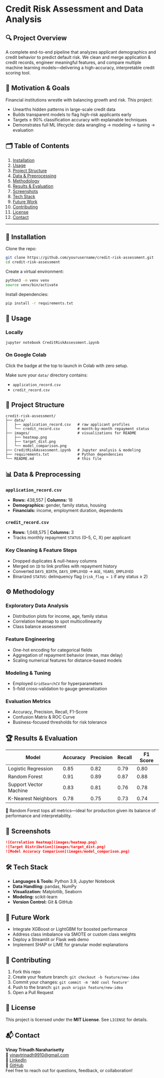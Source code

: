 # Credit Risk Assessment and Data Analysis

## 🔍 Project Overview
A complete end-to-end pipeline that analyzes applicant demographics and credit behavior to predict default risk. We clean and merge application & credit records, engineer meaningful features, and compare multiple machine learning models—delivering a high-accuracy, interpretable credit scoring tool.

## 🎯 Motivation & Goals
Financial institutions wrestle with balancing growth and risk. This project:

- Unearths hidden patterns in large-scale credit data  
- Builds transparent models to flag high-risk applicants early  
- Targets ≥ 90% classification accuracy with explainable techniques  
- Demonstrates full ML lifecycle: data wrangling → modeling → tuning → evaluation

## 🗂 Table of Contents
1. [Installation](#-installation)  
2. [Usage](#-usage)  
3. [Project Structure](#-project-structure)  
4. [Data & Preprocessing](#-data--preprocessing)  
5. [Methodology](#-methodology)  
6. [Results & Evaluation](#-results--evaluation)  
7. [Screenshots](#-screenshots)  
8. [Tech Stack](#-tech-stack)  
9. [Future Work](#-future-work)  
10. [Contributing](#-contributing)  
11. [License](#-license)  
12. [Contact](#-contact)

---

## 🔧 Installation

Clone the repo:

```bash
git clone https://github.com/yourusername/credit-risk-assessment.git
cd credit-risk-assessment
```

Create a virtual environment:

```bash
python3 -m venv venv
source venv/bin/activate
```

Install dependencies:

```bash
pip install -r requirements.txt
```

## 🚀 Usage

### Locally
```bash
jupyter notebook CreditRiskAssessment.ipynb
```

### On Google Colab  
Click the badge at the top to launch in Colab with zero setup.

Make sure your `data/` directory contains:
- `application_record.csv`
- `credit_record.csv`

## 📁 Project Structure

```
credit-risk-assessment/
├── data/
│   ├── application_record.csv   # raw applicant profiles
│   └── credit_record.csv        # month-by-month repayment status
├── images/                      # visualizations for README
│   ├── heatmap.png
│   ├── target_dist.png
│   └── model_comparison.png
├── CreditRiskAssessment.ipynb   # Jupyter analysis & modeling
├── requirements.txt             # Python dependencies
└── README.md                    # this file
```

## 📊 Data & Preprocessing

### `application_record.csv`
- **Rows:** 438,557 | **Columns:** 18  
- **Demographics:** gender, family status, housing  
- **Financials:** income, employment duration, dependents

### `credit_record.csv`
- **Rows:** 1,048,575 | **Columns:** 3  
- Tracks monthly repayment `STATUS` (0–5, C, X) per applicant

### Key Cleaning & Feature Steps
- Dropped duplicates & null-heavy columns  
- Merged on `ID` to link profiles with repayment history  
- Converted `DAYS_BIRTH`, `DAYS_EMPLOYED` → `AGE`, `YEARS_EMPLOYED`  
- Binarized `STATUS`: delinquency flag (`risk_flag = 1` if any status ≥ 2)

## ⚙️ Methodology

### Exploratory Data Analysis
- Distribution plots for income, age, family status  
- Correlation heatmap to spot multicollinearity  
- Class balance assessment

### Feature Engineering
- One-hot encoding for categorical fields  
- Aggregation of repayment behavior (mean, max delay)  
- Scaling numerical features for distance-based models

### Modeling & Tuning
- Employed `GridSearchCV` for hyperparameters  
- 5-fold cross-validation to gauge generalization

### Evaluation Metrics
- Accuracy, Precision, Recall, F1-Score  
- Confusion Matrix & ROC Curve  
- Business-focused thresholds for risk tolerance

## 🏆 Results & Evaluation

| Model                | Accuracy | Precision | Recall | F1 Score |
|---------------------|----------|-----------|--------|----------|
| Logistic Regression |   0.85   |   0.82    |  0.79  |   0.80   |
| Random Forest       |   0.91   |   0.89    |  0.87  |   0.88   |
| Support Vector Machine | 0.83  |   0.81    |  0.76  |   0.78   |
| K-Nearest Neighbors |   0.78   |   0.75    |  0.73  |   0.74   |

📌 Random Forest tops all metrics—ideal for production given its balance of performance and interpretability.

## 📸 Screenshots

```markdown
![Correlation Heatmap](images/heatmap.png)
![Target Distribution](images/target_dist.png)
![Model Accuracy Comparison](images/model_comparison.png)
```

## 🛠 Tech Stack

- **Languages & Tools:** Python 3.9, Jupyter Notebook  
- **Data Handling:** pandas, NumPy  
- **Visualization:** Matplotlib, Seaborn  
- **Modeling:** scikit-learn  
- **Version Control:** Git & GitHub

## 🌱 Future Work

- Integrate XGBoost or LightGBM for boosted performance  
- Address class imbalance via SMOTE or custom class weights  
- Deploy a Streamlit or Flask web demo  
- Implement SHAP or LIME for granular model explanations

## 🤝 Contributing

1. Fork this repo  
2. Create your feature branch: `git checkout -b feature/new-idea`  
3. Commit your changes: `git commit -m 'Add cool feature'`  
4. Push to the branch: `git push origin feature/new-idea`  
5. Open a Pull Request

## 📜 License

This project is licensed under the **MIT License**. See `LICENSE` for details.

## 📬 Contact

**Vinay Trinadh Naraharisetty**  
📧 vinaytrinadh9910@gmail.com  
🔗 [LinkedIn](https://linkedin.com/in/VinayTrinadh)  
🔗 [GitHub](https://github.com/VinayTrinadh)  
Feel free to reach out for questions, feedback, or collaboration!